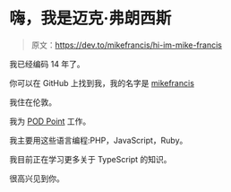 # 嗨，我是迈克·弗朗西斯

> 原文：<https://dev.to/mikefrancis/hi-im-mike-francis>

我已经编码 14 年了。

你可以在 GitHub 上找到我，我的名字是 [mikefrancis](https://github.com/mikefrancis)

我住在伦敦。

我为 [POD Point](https://pod-point.com) 工作。

我主要用这些语言编程:PHP，JavaScript，Ruby。

我目前正在学习更多关于 TypeScript 的知识。

很高兴见到你。